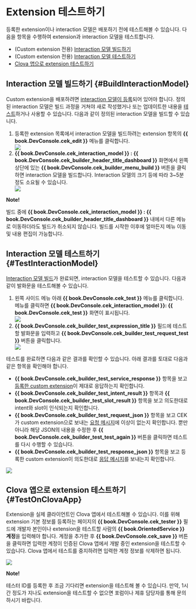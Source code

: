 # Extension 테스트하기
등록한 extension이나 interaction 모델은 배포하기 전에 테스트해볼 수 있습니다. 다음을 항목을 수행하여 extension과 interaction 모델을 테스트합니다.

* (Custom extension 전용) [Interaction 모델 빌드하기](#BuildInteractionModel)
* (Custom extension 전용) [Interaction 모델 테스트하기](#TestInteractionModel)
* [Clova 앱으로 extension 테스트하기](#TestOnClovaApp)

## Interaction 모델 빌드하기 {#BuildInteractionModel}

Custom extension을 배포하려면 [interaction 모델이 등록](/DevConsole/Guides/CEK/Register_Interaction_Model.md)되어 있어야 합니다. 정의된 interaction 모델은 빌드 과정을 거쳐야 새로 작성했거나 또는 업데이트한 내용을 [테스트](#TestInteractionModel)하거나 사용할 수 있습니다. 다음과 같이 정의된 interaction 모델을 빌드할 수 있습니다.

<ol>
  <li>등록한 extension 목록에서 interaction 모델을 빌드하려는 extension 항목의 <strong>{{ book.DevConsole.cek_edit }}</strong> 메뉴를 클릭합니다.</li>
  <img src="/DevConsole/Resources/Images/DevConsole-Interaction_Model_Menu.png" />
  <li><strong>{{ book.DevConsole.cek_interaction_model }} : {{ book.DevConsole.cek_builder_header_title_dashboard }}</strong> 화면에서 왼쪽 상단에 있는 <strong>{{ book.DevConsole.cek_builder_menu_build }}</strong> 버튼을 클릭하면 interaction 모델을 빌드합니다. Interaction 모델의 크기 등에 따라 3~5분 정도 소요될 수 있습니다.</li>
  <img src="/DevConsole/Resources/Images/DevConsole-Build_Interaction_Model.png" />
</ol>

<div class="note">
  <p><strong>Note!</strong></p>
  <p>빌드 중에 <strong>{{ book.DevConsole.cek_interaction_model }} : {{ book.DevConsole.cek_builder_header_title_dashboard }}</strong> 내에서 다른 메뉴로 이동하더라도 빌드가 취소되지 않습니다. 빌드를 시작한 이후에 얼마든지 메뉴 이동 및 내용 편집이 가능합니다.</p>
</div>

## Interaction 모델 테스트하기 {#TestInteractionModel}

[Interaction 모델 빌드](#BuildInteractionModel)가 완료되면, interaction 모델을 테스트할 수 있습니다. 다음과 같이 발화문을 테스트해볼 수 있습니다.

<ol>
  <li>왼쪽 사이드 메뉴 아래 <strong>{{ book.DevConsole.cek_test }}</strong> 메뉴를 클릭합니다. 메뉴를 클릭하면 <strong>{{ book.DevConsole.cek_interaction_model }}: {{ book.DevConsole.cek_test }}</strong> 화면이 표시됩니다.</li>
  <img src="/DevConsole/Resources/Images/DevConsole-Test_Menu.png" />
  <li><strong>{{ book.DevConsole.cek_builder_test_expression_title }}</strong> 필드에 테스트할 발화문을 입력하고 <strong>{{ book.DevConsole.cek_builder_test_request_test }}</strong> 버튼을 클릭합니다.</li>
  <img src="/DevConsole/Resources/Images/DevConsole-Test_Utterance_Example.png" />
</ol>

테스트를 완료하면 다음과 같은 결과를 확인할 수 있습니다. 아래 결과를 토대로 다음과 같은 항목을 확인해야 합니다.

* **{{ book.DevConsole.cek_builder_test_service_response }}** 항목을 보고 [등록한 custom extension](/DevConsole/Guides/CEK/Register_Extension.md)이 제대로 응답하는지 확인합니다.
* **{{ book.DevConsole.cek_builder_test_intent_result }}** 항목과 **{{ book.DevConsole.cek_builder_test_slot_result }}** 항목을 보고 의도한대로 intent와 slot이 인식되는지 확인합니다.
* **{{ book.DevConsole.cek_builder_test_request_json }}** 항목을 보고 CEK가 custom extension으로 보내는 [요청 메시지](/CEK/References/CEK_API.md#CustomExtRequestMessage)에 이상이 없는지 확인합니다. 뿐만 아니라 해당 JSON의 내용을 수정한 후 **{{ book.DevConsole.cek_builder_test_test_again }}** 버튼을 클릭하면 테스트를 다시 수행할 수 있습니다.
* **{{ book.DevConsole.cek_builder_test_response_json }}** 항목을 보고 등록한 custom extension이 의도한대로 [응답 메시지](/CEK/References/CEK_API.md#CustomExtResponseMessage)를 보내는지 확인합니다.

![](/DevConsole/Resources/Images/DevConsole-Test_Result.png)

## Clova 앱으로 extension 테스트하기 {#TestOnClovaApp}

Extension을 실제 클라이언트인 Clova 앱에서 테스트해볼 수 있습니다. 이를 위해 extension 기본 정보를 등록하는 페이지의 **{{ book.DevConsole.cek_tester }}** 필드에 개발자 본인이나 extension을 테스트할 사람의 <strong>{{ book.OrientedService }} 계정</strong>을 입력해야 합니다. 계정을 추가한 후 **{{ book.DevConsole.cek_save }}** 버튼을 클릭하면 입력한 계정이 인증된 Clova 앱에서 개발 중인 extension을 테스트할 수 있습니다. Clova 앱에서 테스트를 중지하려면 입력한 계정 정보를 삭제하면 됩니다.

![](/DevConsole/Resources/Images/DevConsole-Add_Tester_ID.png)

<div class="note">
  <p><strong>Note!</strong></p>
  <p>테스터 ID를 등록한 후 조금 기다리면 extension을 테스트해 볼 수 있습니다. 만약, 1시간 정도가 지나도 extension을 테스트할 수 없으면 포럼이나 제휴 담당자를 통해 문의하시기 바랍니다.</p>
</div>

